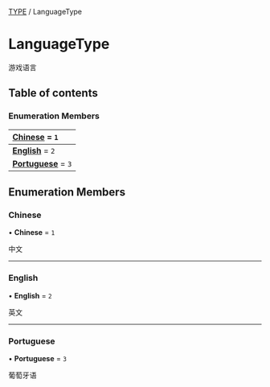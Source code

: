 [TYPE](../groups/Core.TYPE.md) / LanguageType

# LanguageType <Badge type="tip" text="Enumeration" /> <Score text="LanguageType" />

<span class="content-big">

游戏语言

</span>

## Table of contents

### Enumeration Members <Score text="Enumeration" /> 
| **[Chinese](mw.LanguageType.md#chinese)** = ``1``  |
| :----- |
| **[English](mw.LanguageType.md#english)** = ``2`` |
| **[Portuguese](mw.LanguageType.md#portuguese)** = ``3`` |

## Enumeration Members

### Chinese <Score text="Chinese" /> 

• **Chinese** = ``1``

中文

___

### English <Score text="English" /> 

• **English** = ``2``

英文

___

### Portuguese <Score text="Portuguese" /> 

• **Portuguese** = ``3``

葡萄牙语
